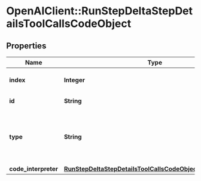 # OpenAIClient::RunStepDeltaStepDetailsToolCallsCodeObject

## Properties
Name | Type | Description | Notes
------------ | ------------- | ------------- | -------------
**index** | **Integer** | The index of the tool call in the tool calls array. | 
**id** | **String** | The ID of the tool call. | [optional] 
**type** | **String** | The type of tool call. This is always going to be &#x60;code_interpreter&#x60; for this type of tool call. | 
**code_interpreter** | [**RunStepDeltaStepDetailsToolCallsCodeObjectCodeInterpreter**](RunStepDeltaStepDetailsToolCallsCodeObjectCodeInterpreter.md) |  | [optional] 

